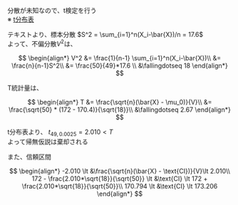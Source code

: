 分散が未知なので、t検定を行う  
※ [t分布表](https://www.saiensu.co.jp/book_support/978-4-88384-140-0/t_distribution.pdf)  
  
テキストより、標本分散 $S^2 = \sum_{i=1}^n(X_i-\bar{X})/n = 17.6$  
よって、不偏分散$V^2$は、

$$
\begin{align*}
V^2 &= \frac{1}{n-1} \sum_{i=1}^n(X_i-\bar{X})\\
&= \frac{n}{n-1}S^2\\
&= \frac{50}{49}*17.6 \\
&\fallingdotseq 18 
\end{align*}
$$

T統計量は、

$$
\begin{align*}
T &= \frac{\sqrt{n}(\bar{X} - \mu_0)}{V}\\
&= \frac{\sqrt{50} * (172 - 170.4)}{\sqrt{18}}\\
&\fallingdotseq 2.67
\end{align*}
$$

t分布表より、 $t_{49, 0.0025} = 2.010 \lt T$  
よって帰無仮説は棄却される

また、信頼区間

$$
\begin{align*}
-2.010 \lt &\frac{\sqrt{n}(\bar{X} - \text{CI})}{V}\lt 2.010\\
172 - \frac{2.010*\sqrt{18}}{\sqrt{50}} \lt &\text{CI} \lt 172 + \frac{2.010*\sqrt{18}}{\sqrt{50}}\\
170.794 \lt &\text{CI} \lt 173.206
\end{align*}
$$
